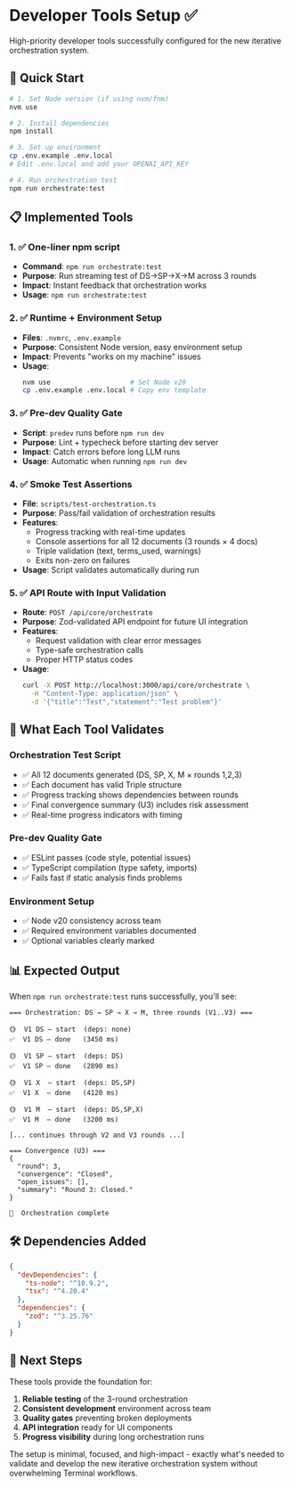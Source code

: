 # Developer Tools Setup ✅

High-priority developer tools successfully configured for the new iterative orchestration system.

## 🚀 Quick Start

```bash
# 1. Set Node version (if using nvm/fnm)
nvm use

# 2. Install dependencies
npm install

# 3. Set up environment
cp .env.example .env.local
# Edit .env.local and add your OPENAI_API_KEY

# 4. Run orchestration test
npm run orchestrate:test
```

## 📋 Implemented Tools

### 1. ✅ One-liner npm script
- **Command**: `npm run orchestrate:test`
- **Purpose**: Run streaming test of DS→SP→X→M across 3 rounds
- **Impact**: Instant feedback that orchestration works
- **Usage**: `npm run orchestrate:test`

### 2. ✅ Runtime + Environment Setup  
- **Files**: `.nvmrc`, `.env.example`
- **Purpose**: Consistent Node version, easy environment setup
- **Impact**: Prevents "works on my machine" issues
- **Usage**: 
  ```bash
  nvm use                    # Set Node v20
  cp .env.example .env.local # Copy env template
  ```

### 3. ✅ Pre-dev Quality Gate
- **Script**: `predev` runs before `npm run dev`
- **Purpose**: Lint + typecheck before starting dev server
- **Impact**: Catch errors before long LLM runs
- **Usage**: Automatic when running `npm run dev`

### 4. ✅ Smoke Test Assertions
- **File**: `scripts/test-orchestration.ts`
- **Purpose**: Pass/fail validation of orchestration results
- **Features**:
  - Progress tracking with real-time updates
  - Console assertions for all 12 documents (3 rounds × 4 docs)
  - Triple validation (text, terms_used, warnings)
  - Exits non-zero on failures
- **Usage**: Script validates automatically during run

### 5. ✅ API Route with Input Validation
- **Route**: `POST /api/core/orchestrate`
- **Purpose**: Zod-validated API endpoint for future UI integration
- **Features**:
  - Request validation with clear error messages
  - Type-safe orchestration calls
  - Proper HTTP status codes
- **Usage**: 
  ```bash
  curl -X POST http://localhost:3000/api/core/orchestrate \
    -H "Content-Type: application/json" \
    -d '{"title":"Test","statement":"Test problem"}'
  ```

## 🔄 What Each Tool Validates

### Orchestration Test Script
- ✅ All 12 documents generated (DS, SP, X, M × rounds 1,2,3)
- ✅ Each document has valid Triple structure
- ✅ Progress tracking shows dependencies between rounds
- ✅ Final convergence summary (U3) includes risk assessment
- ✅ Real-time progress indicators with timing

### Pre-dev Quality Gate  
- ✅ ESLint passes (code style, potential issues)
- ✅ TypeScript compilation (type safety, imports)
- ✅ Fails fast if static analysis finds problems

### Environment Setup
- ✅ Node v20 consistency across team
- ✅ Required environment variables documented
- ✅ Optional variables clearly marked

## 📊 Expected Output

When `npm run orchestrate:test` runs successfully, you'll see:

```
=== Orchestration: DS → SP → X → M, three rounds (V1..V3) ===

🟡  V1 DS — start  (deps: none)
✅  V1 DS — done   (3450 ms)

🟡  V1 SP — start  (deps: DS)
✅  V1 SP — done   (2890 ms)

🟡  V1 X  — start  (deps: DS,SP)
✅  V1 X  — done   (4120 ms)

🟡  V1 M  — start  (deps: DS,SP,X)
✅  V1 M  — done   (3200 ms)

[... continues through V2 and V3 rounds ...]

=== Convergence (U3) ===
{
  "round": 3,
  "convergence": "Closed",
  "open_issues": [],
  "summary": "Round 3: Closed."
}

🎉  Orchestration complete
```

## 🛠 Dependencies Added

```json
{
  "devDependencies": {
    "ts-node": "^10.9.2",
    "tsx": "^4.20.4"
  },
  "dependencies": {
    "zod": "^3.25.76"
  }
}
```

## 🎯 Next Steps

These tools provide the foundation for:
1. **Reliable testing** of the 3-round orchestration
2. **Consistent development** environment across team  
3. **Quality gates** preventing broken deployments
4. **API integration** ready for UI components
5. **Progress visibility** during long orchestration runs

The setup is minimal, focused, and high-impact - exactly what's needed to validate and develop the new iterative orchestration system without overwhelming Terminal workflows.